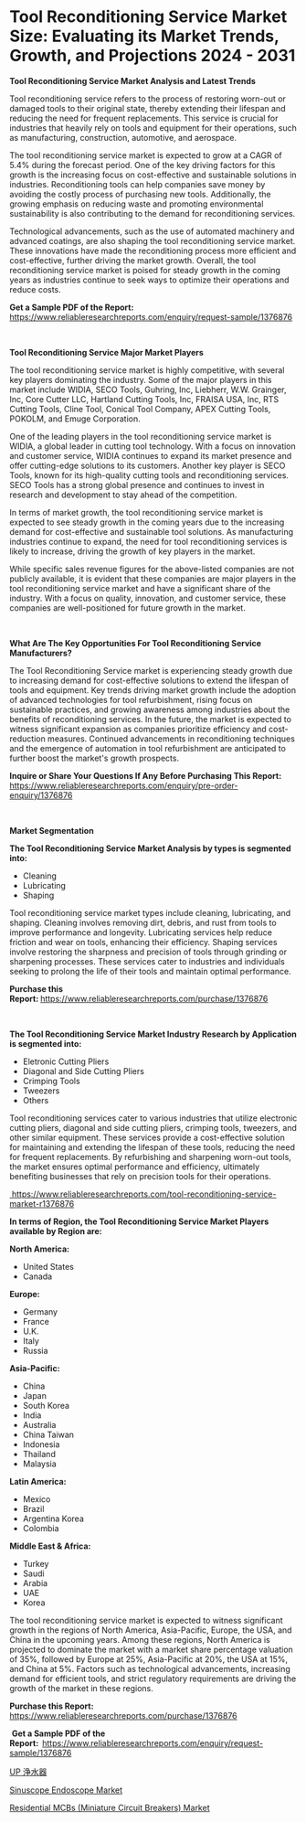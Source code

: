 <p><h1>Tool Reconditioning Service Market Size: Evaluating its Market Trends, Growth, and Projections 2024 - 2031</h1></p><p><strong>Tool Reconditioning Service Market Analysis and Latest Trends</strong></p>
<p><p>Tool reconditioning service refers to the process of restoring worn-out or damaged tools to their original state, thereby extending their lifespan and reducing the need for frequent replacements. This service is crucial for industries that heavily rely on tools and equipment for their operations, such as manufacturing, construction, automotive, and aerospace.</p><p>The tool reconditioning service market is expected to grow at a CAGR of 5.4% during the forecast period. One of the key driving factors for this growth is the increasing focus on cost-effective and sustainable solutions in industries. Reconditioning tools can help companies save money by avoiding the costly process of purchasing new tools. Additionally, the growing emphasis on reducing waste and promoting environmental sustainability is also contributing to the demand for reconditioning services.</p><p>Technological advancements, such as the use of automated machinery and advanced coatings, are also shaping the tool reconditioning service market. These innovations have made the reconditioning process more efficient and cost-effective, further driving the market growth. Overall, the tool reconditioning service market is poised for steady growth in the coming years as industries continue to seek ways to optimize their operations and reduce costs.</p></p>
<p><strong>Get a Sample PDF of the Report:&nbsp;</strong> <a href="https://www.reliableresearchreports.com/enquiry/request-sample/1376876">https://www.reliableresearchreports.com/enquiry/request-sample/1376876</a></p>
<p>&nbsp;</p>
<p><strong>Tool Reconditioning Service Major Market Players</strong></p>
<p><p>The tool reconditioning service market is highly competitive, with several key players dominating the industry. Some of the major players in this market include WIDIA, SECO Tools, Guhring, Inc, Liebherr, W.W. Grainger, Inc, Core Cutter LLC, Hartland Cutting Tools, Inc, FRAISA USA, Inc, RTS Cutting Tools, Cline Tool, Conical Tool Company, APEX Cutting Tools, POKOLM, and Emuge Corporation.</p><p>One of the leading players in the tool reconditioning service market is WIDIA, a global leader in cutting tool technology. With a focus on innovation and customer service, WIDIA continues to expand its market presence and offer cutting-edge solutions to its customers. Another key player is SECO Tools, known for its high-quality cutting tools and reconditioning services. SECO Tools has a strong global presence and continues to invest in research and development to stay ahead of the competition.</p><p>In terms of market growth, the tool reconditioning service market is expected to see steady growth in the coming years due to the increasing demand for cost-effective and sustainable tool solutions. As manufacturing industries continue to expand, the need for tool reconditioning services is likely to increase, driving the growth of key players in the market.</p><p>While specific sales revenue figures for the above-listed companies are not publicly available, it is evident that these companies are major players in the tool reconditioning service market and have a significant share of the industry. With a focus on quality, innovation, and customer service, these companies are well-positioned for future growth in the market.</p></p>
<p>&nbsp;</p>
<p><strong>What Are The Key Opportunities For Tool Reconditioning Service Manufacturers?</strong></p>
<p><p>The Tool Reconditioning Service market is experiencing steady growth due to increasing demand for cost-effective solutions to extend the lifespan of tools and equipment. Key trends driving market growth include the adoption of advanced technologies for tool refurbishment, rising focus on sustainable practices, and growing awareness among industries about the benefits of reconditioning services. In the future, the market is expected to witness significant expansion as companies prioritize efficiency and cost-reduction measures. Continued advancements in reconditioning techniques and the emergence of automation in tool refurbishment are anticipated to further boost the market's growth prospects.</p></p>
<p><strong>Inquire or Share Your Questions If Any Before Purchasing This Report:</strong> <a href="https://www.reliableresearchreports.com/enquiry/pre-order-enquiry/1376876">https://www.reliableresearchreports.com/enquiry/pre-order-enquiry/1376876</a></p>
<p>&nbsp;</p>
<p><strong>Market Segmentation</strong></p>
<p><strong>The Tool Reconditioning Service Market Analysis by types is segmented into:</strong></p>
<p><ul><li>Cleaning</li><li>Lubricating</li><li>Shaping</li></ul></p>
<p><p>Tool reconditioning service market types include cleaning, lubricating, and shaping. Cleaning involves removing dirt, debris, and rust from tools to improve performance and longevity. Lubricating services help reduce friction and wear on tools, enhancing their efficiency. Shaping services involve restoring the sharpness and precision of tools through grinding or sharpening processes. These services cater to industries and individuals seeking to prolong the life of their tools and maintain optimal performance.</p></p>
<p><strong>Purchase this Report:&nbsp;</strong><a href="https://www.reliableresearchreports.com/purchase/1376876">https://www.reliableresearchreports.com/purchase/1376876</a></p>
<p>&nbsp;</p>
<p><strong>The Tool Reconditioning Service Market Industry Research by Application is segmented into:</strong></p>
<p><ul><li>Eletronic Cutting Pliers</li><li>Diagonal and Side Cutting Pliers</li><li>Crimping Tools</li><li>Tweezers</li><li>Others</li></ul></p>
<p><p>Tool reconditioning services cater to various industries that utilize electronic cutting pliers, diagonal and side cutting pliers, crimping tools, tweezers, and other similar equipment. These services provide a cost-effective solution for maintaining and extending the lifespan of these tools, reducing the need for frequent replacements. By refurbishing and sharpening worn-out tools, the market ensures optimal performance and efficiency, ultimately benefiting businesses that rely on precision tools for their operations.</p></p>
<p><a href="https://www.reliableresearchreports.com/tool-reconditioning-service-market-r1376876">&nbsp;https://www.reliableresearchreports.com/tool-reconditioning-service-market-r1376876</a></p>
<p><strong>In terms of Region, the Tool Reconditioning Service Market Players available by Region are:</strong></p>
<p>
    <p> <strong> North America: </strong>
        <ul>
            <li>United States</li>
            <li>Canada</li>
        </ul>
        </p> 
    <p> <strong> Europe: </strong>
        <ul>
            <li>Germany</li>
            <li>France</li>
            <li>U.K.</li>
            <li>Italy</li>
            <li>Russia</li>
        </ul>
        </p> 
    <p> <strong> Asia-Pacific: </strong>
        <ul>
            <li>China</li>
            <li>Japan</li>
            <li>South Korea</li>
            <li>India</li>
            <li>Australia</li>
            <li>China Taiwan</li>
            <li>Indonesia</li>
            <li>Thailand</li>
            <li>Malaysia</li>
        </ul>
        </p> 
    <p> <strong> Latin America: </strong>
        <ul>
            <li>Mexico</li>
            <li>Brazil</li>
            <li>Argentina Korea</li>
            <li>Colombia</li>
        </ul>
        </p> 
    <p> <strong> Middle East & Africa: </strong>
        <ul>
            <li>Turkey</li>
            <li>Saudi</li>
            <li>Arabia</li>
            <li>UAE</li>
            <li>Korea</li>
        </ul>
    </p>
    </p>
<p><p>The tool reconditioning service market is expected to witness significant growth in the regions of North America, Asia-Pacific, Europe, the USA, and China in the upcoming years. Among these regions, North America is projected to dominate the market with a market share percentage valuation of 35%, followed by Europe at 25%, Asia-Pacific at 20%, the USA at 15%, and China at 5%. Factors such as technological advancements, increasing demand for efficient tools, and strict regulatory requirements are driving the growth of the market in these regions.</p></p>
<p><strong>Purchase this Report: </strong><a href="https://www.reliableresearchreports.com/purchase/1376876">https://www.reliableresearchreports.com/purchase/1376876</a></p>
<p>&nbsp;<strong>Get a Sample PDF of the Report:&nbsp;&nbsp;</strong><a href="https://www.reliableresearchreports.com/enquiry/request-sample/1376876">https://www.reliableresearchreports.com/enquiry/request-sample/1376876</a></p>
<p><strong></strong></p>
<p><p><a href="https://github.com/charm854/Market-Research-Report-List-1/blob/main/7179995114692.md">UP 浄水器</a></p><p><a href="https://view.publitas.com/reportprime-1/sinuscope-endoscope-market-outlook-and-forecast-from-2024-to-2031/">Sinuscope Endoscope Market</a></p><p><a href="https://github.com/marloy8/Market-Research-Report-List-4/blob/main/residential-mcbs-miniature-circuit-breakers-market.md">Residential MCBs (Miniature Circuit Breakers) Market</a></p></p>